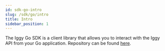 ```yaml
---
id: sdk-go-intro
slug: /sdk/go/intro
title: Intro
sidebar_position: 1
---
```


The Iggy Go SDK is a client library that allows you to interact with the Iggy API from your Go application. Repository can be found [here](https://github.com/iggy-rs/iggy-go-client).
